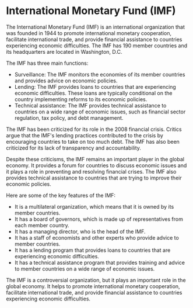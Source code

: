 # International Monetary Fund (IMF)

The International Monetary Fund (IMF) is an international organization that was founded in 1944 to promote international monetary cooperation, facilitate international trade, and provide financial assistance to countries experiencing economic difficulties. The IMF has 190 member countries and its headquarters are located in Washington, D.C.

The IMF has three main functions:
- Surveillance: The IMF monitors the economies of its member countries and provides advice on economic policies.
- Lending: The IMF provides loans to countries that are experiencing economic difficulties. These loans are typically conditional on the country implementing reforms to its economic policies.
- Technical assistance: The IMF provides technical assistance to countries on a wide range of economic issues, such as financial sector regulation, tax policy, and debt management.

The IMF has been criticized for its role in the 2008 financial crisis. Critics argue that the IMF's lending practices contributed to the crisis by encouraging countries to take on too much debt. The IMF has also been criticized for its lack of transparency and accountability.

Despite these criticisms, the IMF remains an important player in the global economy. It provides a forum for countries to discuss economic issues and it plays a role in preventing and resolving financial crises. The IMF also provides technical assistance to countries that are trying to improve their economic policies.

Here are some of the key features of the IMF:
- It is a multilateral organization, which means that it is owned by its member countries.
- It has a board of governors, which is made up of representatives from each member country.
- It has a managing director, who is the head of the IMF.
- It has a staff of economists and other experts who provide advice to member countries.
- It has a lending program that provides loans to countries that are experiencing economic difficulties.
- It has a technical assistance program that provides training and advice to member countries on a wide range of economic issues.

The IMF is a controversial organization, but it plays an important role in the global economy. It helps to promote international monetary cooperation, facilitate international trade, and provide financial assistance to countries experiencing economic difficulties.